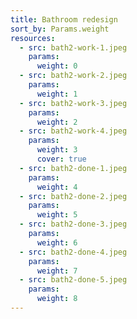 ```yaml
---
title: Bathroom redesign
sort_by: Params.weight
resources:
  - src: bath2-work-1.jpeg
    params:
      weight: 0
  - src: bath2-work-2.jpeg
    params:
      weight: 1
  - src: bath2-work-3.jpeg
    params:
      weight: 2
  - src: bath2-work-4.jpeg
    params:
      weight: 3
      cover: true
  - src: bath2-done-1.jpeg
    params:
      weight: 4
  - src: bath2-done-2.jpeg
    params:
      weight: 5
  - src: bath2-done-3.jpeg
    params:
      weight: 6
  - src: bath2-done-4.jpeg
    params:
      weight: 7
  - src: bath2-done-5.jpeg
    params:
      weight: 8
---
```

